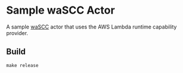 # Sample waSCC Actor

A sample [waSCC](https://wascc.dev/) actor that uses the AWS Lambda runtime capability provider.

## Build

```console
make release
```
